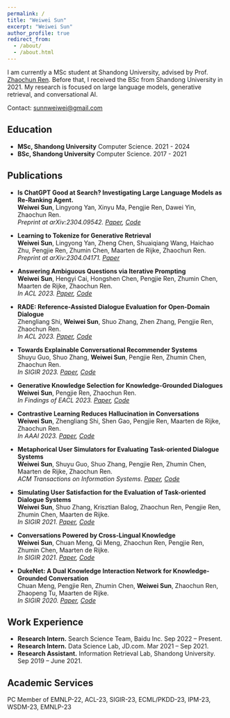 ```yaml
---
permalink: /
title: "Weiwei Sun"
excerpt: "Weiwei Sun"
author_profile: true
redirect_from: 
  - /about/
  - /about.html
---
```


I am currently a MSc student at Shandong University, advised by Prof. [Zhaochun Ren](https://scholar.google.com/citations?user=fPcIPt0AAAAJ&hl=en). Before that, I received the BSc from Shandong University in 2021. My research is focused on large language models, generative retrieval, and conversational AI.

Contact: sunnweiwei@gmail.com


## Education

- **MSc, Shandong University** Computer Science. 2021 - 2024
- **BSc, Shandong University** Computer Science. 2017 - 2021


## Publications

- **Is ChatGPT Good at Search? Investigating Large Language Models as Re-Ranking Agent.**     
**Weiwei Sun**, Lingyong Yan, Xinyu Ma, Pengjie Ren, Dawei Yin, Zhaochun Ren.      
*Preprint at arXiv:2304.09542. [Paper](https://arxiv.org/abs/2304.09542), [Code](https://github.com/sunnweiwei/RankGPT)*

- **Learning to Tokenize for Generative Retrieval**    
**Weiwei Sun**, Lingyong Yan, Zheng Chen, Shuaiqiang Wang, Haichao Zhu, Pengjie Ren, Zhumin Chen, Maarten de Rijke, Zhaochun Ren.    
*Preprint at arXiv:2304.04171. [Paper](https://arxiv.org/abs/2304.04171)*

- **Answering Ambiguous Questions via Iterative Prompting**    
**Weiwei Sun**, Hengyi Cai, Hongshen Chen, Pengjie Ren, Zhumin Chen, Maarten de Rijke, Zhaochun Ren.    
*In ACL 2023. [Paper](https://arxiv.org/abs/2307.03897), [Code](https://github.com/sunnweiwei/AmbigPrompt)*

- **RADE: Reference-Assisted Dialogue Evaluation for Open-Domain Dialogue**    
Zhengliang Shi, **Weiwei Sun**, Shuo Zhang, Zhen Zhang, Pengjie Ren, Zhaochun Ren.    
*In ACL 2023. [Paper](https://aclanthology.org/2023.acl-long.719), [Code](https://github.com/shizhl/RADE)*

- **Towards Explainable Conversational Recommender Systems**    
Shuyu Guo, Shuo Zhang, **Weiwei Sun**, Pengjie Ren, Zhumin Chen, Zhaochun Ren.    
*In SIGIR 2023. [Paper](https://arxiv.org/abs/2305.18363), [Code](https://github.com/Superbooming/E-Redial)*

- **Generative Knowledge Selection for Knowledge-Grounded Dialogues**    
**Weiwei Sun**, Pengjie Ren, Zhaochun Ren.    
*In Findings of EACL 2023. [Paper](https://arxiv.org/abs/2304.04836), [Code](https://github.com/sunnweiwei/GenKS)*


- **Contrastive Learning Reduces Hallucination in Conversations**    
**Weiwei Sun**, Zhengliang Shi, Shen Gao, Pengjie Ren, Maarten de Rijke, Zhaochun Ren.     
*In AAAI 2023. [Paper](https://arxiv.org/abs/2212.10400), [Code](https://github.com/sunnweiwei/MixCL)*

- **Metaphorical User Simulators for Evaluating Task-oriented Dialogue Systems**    
**Weiwei Sun**, Shuyu Guo, Shuo Zhang, Pengjie Ren, Zhumin Chen, Maarten de Rijke, Zhaochun Ren.    
*ACM Transactions on Information Systems. [Paper](https://arxiv.org/abs/2204.00763), [Code](https://github.com/sunnweiwei/MetaSim)*

- **Simulating User Satisfaction for the Evaluation of Task-oriented Dialogue Systems**    
**Weiwei Sun**, Shuo Zhang, Krisztian Balog, Zhaochun Ren, Pengjie Ren, Zhumin Chen, Maarten de Rijke.    
*In SIGIR 2021. [Paper](https://arxiv.org/abs/2105.03748), [Code](https://github.com/sunnweiwei/user-satisfaction-simulation)*

- **Conversations Powered by Cross-Lingual Knowledge**    
**Weiwei Sun**, Chuan Meng, Qi Meng, Zhaochun Ren, Pengjie Ren, Zhumin Chen, Maarten de Rijke.    
*In SIGIR 2021. [Paper](https://irlab.science.uva.nl/wp-content/papercite-data/pdf/sun-2021-conversations.pdf), [Code](https://github.com/sunnweiwei/ckgc)*

- **DukeNet: A Dual Knowledge Interaction Network for Knowledge-Grounded Conversation**    
Chuan Meng, Pengjie Ren, Zhumin Chen, **Weiwei Sun**, Zhaochun Ren, Zhaopeng Tu, Maarten de Rijke.    
*In SIGIR 2020. [Paper](https://ir.sdu.edu.cn/~zhaochunren/papers/meng-2020-dukenet.pdf), [Code](https://github.com/ChuanMeng/DukeNet)*

## Work Experience

- **Research Intern.** Search Science Team, Baidu Inc. Sep 2022 – Present.
- **Research Intern.** Data Science Lab, JD.com. Mar 2021 – Sep 2021.
- **Research Assistant.** Information Retrieval Lab, Shandong University. Sep 2019 – June 2021.


## Academic Services
PC Member of EMNLP-22, ACL-23, SIGIR-23, ECML/PKDD-23, IPM-23, WSDM-23, EMNLP-23
 

